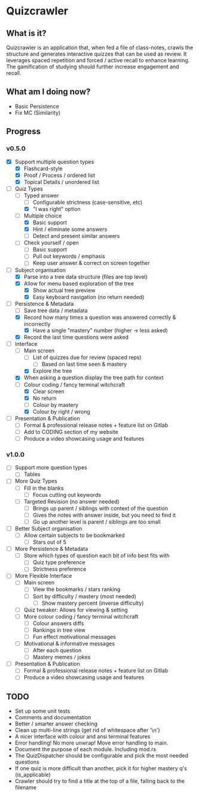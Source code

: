 # Quizcrawler

## What is it?
Quizcrawler is an application that, when fed a file of class-notes, crawls the
structure and generates interactive quizzes that can be used as review. It
leverages spaced repetition and forced / active recall to enhance learning. The
gamification of studying should further increase engagement and recall.

## What am I doing now?
  - Basic Persistence
  - Fix MC (Similarity)

## Progress
### v0.5.0
  - [x] Support multiple question types
    - [x] Flashcard-style
    - [x] Proof / Process / ordered list
    - [x] Topical Details / unordered list
  - [ ] Quiz Types
    - [ ] Typed answer
      - [ ] Configurable strictness (case-sensitive, etc)
      - [x] "I was right" option
    - [ ] Multiple choice
      - [x] Basic support
      - [x] Hint / eliminate some answers
      - [ ] Detect and present similar answers
    - [ ] Check yourself / open
      - [ ] Basic support
      - [ ] Pull out keywords / emphasis
      - [ ] Keep user answer & correct on screen together
  - [ ] Subject organisation
    - [x] Parse into a tree data structure (files are top level)
    - [x] Allow for menu based exploration of the tree
      - [x] Show actual tree preview
      - [x] Easy keyboard navigation (no return needed)
  - [ ] Persistence & Metadata
    - [ ] Save tree data / metadata
    - [x] Record how many times a question was answered correctly & incorrectly
      - [x] Have a single "mastery" number (higher -> less asked)
    - [x] Record the last time questions were asked
  - [ ] Interface
    - [ ] Main screen
      - [ ] List of quizzes due for review (spaced reps)
        - [ ] Based on last time seen & mastery
      - [x] Explore the tree
    - [x] When asking a question display the tree path for context
    - [ ] Colour coding / fancy terminal witchcraft
      - [x] Clear screen
      - [x] No return
      - [ ] Colour by mastery
      - [x] Colour by right / wrong
  - [ ] Presentation & Publication
    - [ ] Formal & professional release notes + feature list on Gitlab
    - [ ] Add to CODING section of my website
    - [ ] Produce a video showcasing usage and features
### v1.0.0
  - [ ] Support more question types
    - [ ] Tables
  - [ ] More Quiz Types
    - [ ] Fill in the blanks
      - [ ] Focus cutting out keywords
    - [ ] Targeted Revision (no answer needed)
      - [ ] Brings up parent / siblings with context of the question
      - [ ] Gives the notes with answer inside, but you need to find it
      - [ ] Go up another level is parent / siblings are too small
  - [ ] Better Subject organisation
    - [ ] Allow certain subjects to be bookmarked
      - [ ] Stars out of 5
  - [ ] More Persistence & Metadata
    - [ ] Store which types of question each bit of info best fits with
      - [ ] Quiz type preference
      - [ ] Strictness preference
  - [ ] More Flexible Interface
    - [ ] Main screen
      - [ ] View the bookmarks / stars ranking
      - [ ] Sort by difficulty / mastery (most needed)
        - [ ] Show mastery percent (inverse difficulty)
    - [ ] Quiz tweaker: Allows for viewing & setting
    - [ ] More colour coding / fancy terminal witchcraft
      - [ ] Colour answers diffs
      - [ ] Rankings in tree view
      - [ ] Fun effect motivational messages
    - [ ] Motivational & informative messages
      - [ ] After each question
      - [ ] Mastery memes / jokes
  - [ ] Presentation & Publication
    - [ ] Formal & professional release notes + feature list on Gitlab
    - [ ] Produce a video showcasing usage and features

## TODO
* Set up some unit tests
* Comments and documentation
* Better / smarter answer checking
* Clean up multi-line strings (get rid of whitespace after '\n')
* A nicer interface with colour and ansi terminal features
* Error handling! No more unwrap! Move error handling to main.
* Document the purpose of each module. Including mod.rs
* The QuizDispatcher should be configurable and pick the most needed questions
* If one quiz is more difficult than another, pick it for higher mastery q's (is_applicable)
* Crawler should try to find a title at the top of a file, falling back to the filename
